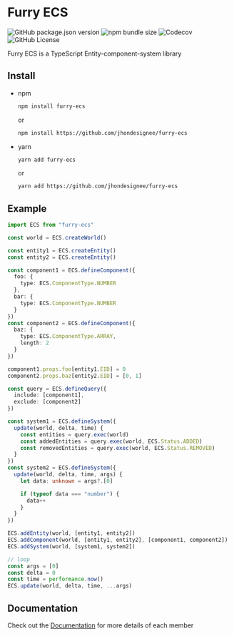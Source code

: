 # Furry ECS

![GitHub package.json version](https://img.shields.io/github/package-json/v/jhondesignee/furry-ecs)
![npm bundle size](https://img.shields.io/bundlephobia/minzip/furry-ecs)
![Codecov](https://img.shields.io/codecov/c/github/jhondesignee/furry-ecs)
![GitHub License](https://img.shields.io/github/license/jhondesignee/furry-ecs)

Furry ECS is a TypeScript Entity-component-system library

## Install

- npm

  ```bash
  npm install furry-ecs
  ```

  or

  ```bash
  npm install https://github.com/jhondesignee/furry-ecs
  ```

- yarn

  ```bash
  yarn add furry-ecs
  ```

  or

  ```bash
  yarn add https://github.com/jhondesignee/furry-ecs
  ```

## Example

```typescript
import ECS from "furry-ecs"

const world = ECS.createWorld()

const entity1 = ECS.createEntity()
const entity2 = ECS.createEntity()

const component1 = ECS.defineComponent({
  foo: {
    type: ECS.ComponentType.NUMBER
  },
  bar: {
    type: ECS.ComponentType.NUMBER
  }
})
const component2 = ECS.defineComponent({
  baz: {
    type: ECS.ComponentType.ARRAY,
    length: 2
  }
})

component1.props.foo[entity1.EID] = 0
component2.props.baz[entity2.EID] = [0, 1]

const query = ECS.defineQuery({
  include: [component1],
  exclude: [component2]
})

const system1 = ECS.defineSystem({
  update(world, delta, time) {
    const entities = query.exec(world)
    const addedEntities = query.exec(world, ECS.Status.ADDED)
    const removedEntities = query.exec(world, ECS.Status.REMOVED)
  }
})
const system2 = ECS.defineSystem({
  update(world, delta, time, args) {
    let data: unknown = args?.[0]

    if (typeof data === "number") {
      data++
    }
  }
})

ECS.addEntity(world, [entity1, entity2])
ECS.addComponent(world, [entity1, entity2], [component1, component2])
ECS.addSystem(world, [system1, system2])

// loop
const args = [0]
const delta = 0
const time = performance.now()
ECS.update(world, delta, time, ...args)
```

## Documentation

Check out the [Documentation](DOCS.md) for more details of each member
